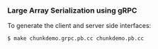 ### Large Array Serialization using gRPC

To generate the client and server side interfaces:

```sh
$ make chunkdemo.grpc.pb.cc chunkdemo.pb.cc
```
